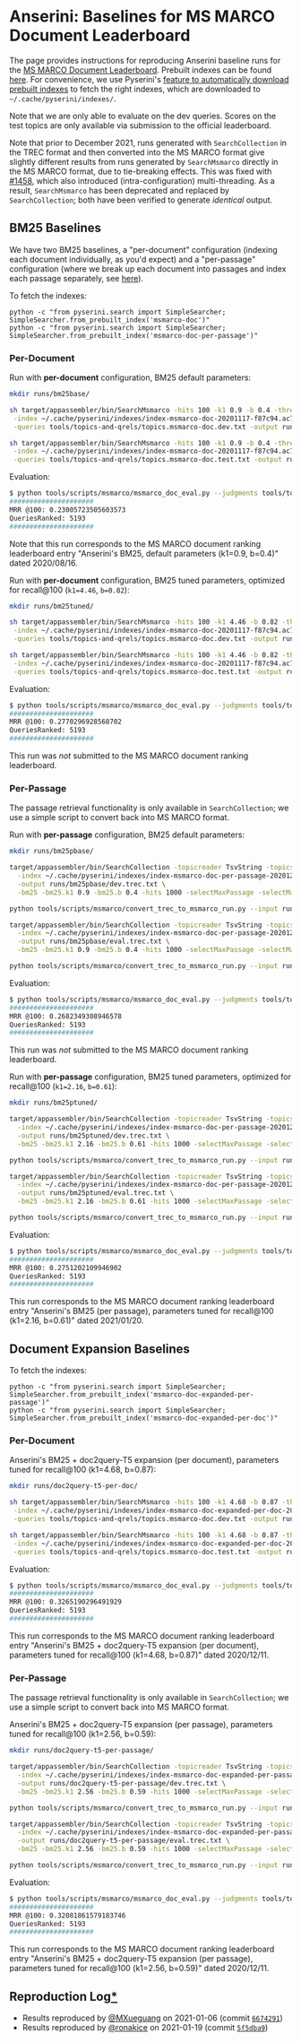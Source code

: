 # Anserini: Baselines for MS MARCO Document Leaderboard

The page provides instructions for reproducing Anserini baseline runs for the [MS MARCO Document Leaderboard](https://microsoft.github.io/MSMARCO-Document-Ranking-Submissions/leaderboard/).
Prebuilt indexes can be found [here](https://git.uwaterloo.ca/jimmylin/anserini-indexes/).
For convenience, we use Pyserini's [feature to automatically download prebuilt indexes](https://github.com/castorini/pyserini/blob/master/docs/prebuilt-indexes.md) to fetch the right indexes, which are downloaded to `~/.cache/pyserini/indexes/`.

Note that we are only able to evaluate on the dev queries.
Scores on the test topics are only available via submission to the official leaderboard.

Note that prior to December 2021, runs generated with `SearchCollection` in the TREC format and then converted into the MS MARCO format give slightly different results from runs generated by `SearchMsmarco` directly in the MS MARCO format, due to tie-breaking effects.
This was fixed with [#1458](https://github.com/castorini/anserini/issues/1458), which also introduced (intra-configuration) multi-threading.
As a result, `SearchMsmarco` has been deprecated and replaced by `SearchCollection`; both have been verified to generate _identical_ output.

## BM25 Baselines

We have two BM25 baselines, a "per-document" configuration (indexing each document individually, as you'd expect) and a "per-passage" configuration (where we break up each document into passages and index each passage separately, see [here](https://github.com/castorini/docTTTTTquery#per-passage-expansion)).

To fetch the indexes:

```
python -c "from pyserini.search import SimpleSearcher; SimpleSearcher.from_prebuilt_index('msmarco-doc')"
python -c "from pyserini.search import SimpleSearcher; SimpleSearcher.from_prebuilt_index('msmarco-doc-per-passage')"
```

### Per-Document

Run with **per-document** configuration, BM25 default parameters:

```bash
mkdir runs/bm25base/

sh target/appassembler/bin/SearchMsmarco -hits 100 -k1 0.9 -b 0.4 -threads 9 \
 -index ~/.cache/pyserini/indexes/index-msmarco-doc-20201117-f87c94.ac747860e7a37aed37cc30ed3990f273 \
 -queries tools/topics-and-qrels/topics.msmarco-doc.dev.txt -output runs/bm25base/dev.txt &

sh target/appassembler/bin/SearchMsmarco -hits 100 -k1 0.9 -b 0.4 -threads 9 \
 -index ~/.cache/pyserini/indexes/index-msmarco-doc-20201117-f87c94.ac747860e7a37aed37cc30ed3990f273 \
 -queries tools/topics-and-qrels/topics.msmarco-doc.test.txt -output runs/bm25base/eval.txt &
```

Evaluation:

```bash
$ python tools/scripts/msmarco/msmarco_doc_eval.py --judgments tools/topics-and-qrels/qrels.msmarco-doc.dev.txt --run runs/bm25base/dev.txt
#####################
MRR @100: 0.23005723505603573
QueriesRanked: 5193
#####################
```

Note that this run corresponds to the MS MARCO document ranking leaderboard entry "Anserini's BM25, default parameters (k1=0.9, b=0.4)" dated 2020/08/16.		

Run with **per-document** configuration, BM25 tuned parameters, optimized for recall@100 (`k1=4.46`, `b=0.82`):

```bash
mkdir runs/bm25tuned/

sh target/appassembler/bin/SearchMsmarco -hits 100 -k1 4.46 -b 0.82 -threads 9 \
 -index ~/.cache/pyserini/indexes/index-msmarco-doc-20201117-f87c94.ac747860e7a37aed37cc30ed3990f273 \
 -queries tools/topics-and-qrels/topics.msmarco-doc.dev.txt -output runs/bm25tuned/dev.txt &

sh target/appassembler/bin/SearchMsmarco -hits 100 -k1 4.46 -b 0.82 -threads 9 \
 -index ~/.cache/pyserini/indexes/index-msmarco-doc-20201117-f87c94.ac747860e7a37aed37cc30ed3990f273 \
 -queries tools/topics-and-qrels/topics.msmarco-doc.test.txt -output runs/bm25tuned/eval.txt &
```

Evaluation:

```bash
$ python tools/scripts/msmarco/msmarco_doc_eval.py --judgments tools/topics-and-qrels/qrels.msmarco-doc.dev.txt --run runs/bm25tuned/dev.txt
#####################
MRR @100: 0.2770296928568702
QueriesRanked: 5193
#####################
```

This run was _not_ submitted to the MS MARCO document ranking leaderboard.


### Per-Passage

The passage retrieval functionality is only available in `SearchCollection`; we use a simple script to convert back into MS MARCO format.

Run with **per-passage** configuration, BM25 default parameters:

```bash
mkdir runs/bm25pbase/

target/appassembler/bin/SearchCollection -topicreader TsvString -topics tools/topics-and-qrels/topics.msmarco-doc.dev.txt \
  -index ~/.cache/pyserini/indexes/index-msmarco-doc-per-passage-20201204-f50dcc.797367406a7542b649cefa6b41cf4c33/ \
  -output runs/bm25pbase/dev.trec.txt \
  -bm25 -bm25.k1 0.9 -bm25.b 0.4 -hits 1000 -selectMaxPassage -selectMaxPassage.delimiter "#" -selectMaxPassage.hits 100 &

python tools/scripts/msmarco/convert_trec_to_msmarco_run.py --input runs/bm25pbase/dev.trec.txt --output runs/bm25pbase/dev.txt

target/appassembler/bin/SearchCollection -topicreader TsvString -topics tools/topics-and-qrels/topics.msmarco-doc.test.txt \
  -index ~/.cache/pyserini/indexes/index-msmarco-doc-per-passage-20201204-f50dcc.797367406a7542b649cefa6b41cf4c33/ \
  -output runs/bm25pbase/eval.trec.txt \
  -bm25 -bm25.k1 0.9 -bm25.b 0.4 -hits 1000 -selectMaxPassage -selectMaxPassage.delimiter "#" -selectMaxPassage.hits 100 &

python tools/scripts/msmarco/convert_trec_to_msmarco_run.py --input runs/bm25pbase/eval.trec.txt --output runs/bm25pbase/eval.txt
```

Evaluation:

```bash
$ python tools/scripts/msmarco/msmarco_doc_eval.py --judgments tools/topics-and-qrels/qrels.msmarco-doc.dev.txt --run runs/bm25pbase/dev.txt
#####################
MRR @100: 0.2682349308946578
QueriesRanked: 5193
#####################
```

This run was _not_ submitted to the MS MARCO document ranking leaderboard.

Run with **per-passage** configuration, BM25 tuned parameters, optimized for recall@100 (`k1=2.16`, `b=0.61`):

```bash
mkdir runs/bm25ptuned/

target/appassembler/bin/SearchCollection -topicreader TsvString -topics tools/topics-and-qrels/topics.msmarco-doc.dev.txt \
  -index ~/.cache/pyserini/indexes/index-msmarco-doc-per-passage-20201204-f50dcc.797367406a7542b649cefa6b41cf4c33/ \
  -output runs/bm25ptuned/dev.trec.txt \
  -bm25 -bm25.k1 2.16 -bm25.b 0.61 -hits 1000 -selectMaxPassage -selectMaxPassage.delimiter "#" -selectMaxPassage.hits 100 &

python tools/scripts/msmarco/convert_trec_to_msmarco_run.py --input runs/bm25ptuned/dev.trec.txt --output runs/bm25ptuned/dev.txt

target/appassembler/bin/SearchCollection -topicreader TsvString -topics tools/topics-and-qrels/topics.msmarco-doc.test.txt \
  -index ~/.cache/pyserini/indexes/index-msmarco-doc-per-passage-20201204-f50dcc.797367406a7542b649cefa6b41cf4c33/ \
  -output runs/bm25ptuned/eval.trec.txt \
  -bm25 -bm25.k1 2.16 -bm25.b 0.61 -hits 1000 -selectMaxPassage -selectMaxPassage.delimiter "#" -selectMaxPassage.hits 100 &

python tools/scripts/msmarco/convert_trec_to_msmarco_run.py --input runs/bm25ptuned/eval.trec.txt --output runs/bm25ptuned/eval.txt
```

Evaluation:

```bash
$ python tools/scripts/msmarco/msmarco_doc_eval.py --judgments tools/topics-and-qrels/qrels.msmarco-doc.dev.txt --run runs/bm25ptuned/dev.txt
#####################
MRR @100: 0.2751202109946902
QueriesRanked: 5193
#####################
```

This run corresponds to the MS MARCO document ranking leaderboard entry "Anserini's BM25 (per passage), parameters tuned for recall@100 (k1=2.16, b=0.61)" dated 2021/01/20.		


## Document Expansion Baselines

To fetch the indexes:

```
python -c "from pyserini.search import SimpleSearcher; SimpleSearcher.from_prebuilt_index('msmarco-doc-expanded-per-passage')"
python -c "from pyserini.search import SimpleSearcher; SimpleSearcher.from_prebuilt_index('msmarco-doc-expanded-per-doc')"
```

### Per-Document

Anserini's BM25 + doc2query-T5 expansion (per document), parameters tuned for recall@100 (k1=4.68, b=0.87):

```bash
mkdir runs/doc2query-t5-per-doc/

sh target/appassembler/bin/SearchMsmarco -hits 100 -k1 4.68 -b 0.87 -threads 9 \
 -index ~/.cache/pyserini/indexes/index-msmarco-doc-expanded-per-doc-20201126-1b4d0a.f7056191842ab77a01829cff68004782 \
 -queries tools/topics-and-qrels/topics.msmarco-doc.dev.txt -output runs/doc2query-t5-per-doc/dev.txt &

sh target/appassembler/bin/SearchMsmarco -hits 100 -k1 4.68 -b 0.87 -threads 9 \
 -index ~/.cache/pyserini/indexes/index-msmarco-doc-expanded-per-doc-20201126-1b4d0a.f7056191842ab77a01829cff68004782 \
 -queries tools/topics-and-qrels/topics.msmarco-doc.test.txt -output runs/doc2query-t5-per-doc/eval.txt &
```

Evaluation:

```bash
$ python tools/scripts/msmarco/msmarco_doc_eval.py --judgments tools/topics-and-qrels/qrels.msmarco-doc.dev.txt --run runs/doc2query-t5-per-doc/dev.txt
#####################
MRR @100: 0.3265190296491929
QueriesRanked: 5193
#####################
```

This run corresponds to the MS MARCO document ranking leaderboard entry "Anserini's BM25 + doc2query-T5 expansion (per document), parameters tuned for recall@100 (k1=4.68, b=0.87)" dated 2020/12/11.		


### Per-Passage

The passage retrieval functionality is only available in `SearchCollection`; we use a simple script to convert back into MS MARCO format.

Anserini's BM25 + doc2query-T5 expansion (per passage), parameters tuned for recall@100 (k1=2.56, b=0.59):

```bash
mkdir runs/doc2query-t5-per-passage/

target/appassembler/bin/SearchCollection -topicreader TsvString -topics tools/topics-and-qrels/topics.msmarco-doc.dev.txt \
  -index ~/.cache/pyserini/indexes/index-msmarco-doc-expanded-per-passage-20201126-1b4d0a.54ea30c64515edf3c3741291b785be53 \
  -output runs/doc2query-t5-per-passage/dev.trec.txt \
  -bm25 -bm25.k1 2.56 -bm25.b 0.59 -hits 1000 -selectMaxPassage -selectMaxPassage.delimiter "#" -selectMaxPassage.hits 100 &

python tools/scripts/msmarco/convert_trec_to_msmarco_run.py --input runs/doc2query-t5-per-passage/dev.trec.txt --output runs/doc2query-t5-per-passage/dev.txt

target/appassembler/bin/SearchCollection -topicreader TsvString -topics tools/topics-and-qrels/topics.msmarco-doc.test.txt \
  -index ~/.cache/pyserini/indexes/index-msmarco-doc-expanded-per-passage-20201126-1b4d0a.54ea30c64515edf3c3741291b785be53 \
  -output runs/doc2query-t5-per-passage/eval.trec.txt \
  -bm25 -bm25.k1 2.56 -bm25.b 0.59 -hits 1000 -selectMaxPassage -selectMaxPassage.delimiter "#" -selectMaxPassage.hits 100 &

python tools/scripts/msmarco/convert_trec_to_msmarco_run.py --input runs/doc2query-t5-per-passage/eval.trec.txt --output runs/doc2query-t5-per-passage/eval.txt
```

Evaluation:

```bash
$ python tools/scripts/msmarco/msmarco_doc_eval.py --judgments tools/topics-and-qrels/qrels.msmarco-doc.dev.txt --run runs/doc2query-t5-per-passage/dev.txt
#####################
MRR @100: 0.32081861579183746
QueriesRanked: 5193
#####################
```

This run corresponds to the MS MARCO document ranking leaderboard entry "Anserini's BM25 + doc2query-T5 expansion (per passage), parameters tuned for recall@100 (k1=2.56, b=0.59)" dated 2020/12/11.		


## Reproduction Log[*](reproducibility.md)

+ Results reproduced by [@MXueguang](https://github.com/MXueguang) on 2021-01-06 (commit [`6674291`](https://github.com/castorini/anserini/commit/667429183323b15790a86ef186272216f92ffcbc))
+ Results reproduced by [@ronakice](https://github.com/ronakice) on 2021-01-19 (commit [`5f5dba9`](https://github.com/castorini/anserini/commit/5f5dba948b5cbbf6f73010f2a11d4fe3cca445d6))

